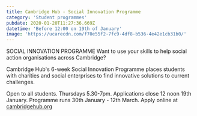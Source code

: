 ```yaml
---
title: Cambridge Hub - Social Innovation Programme
category: 'Student programmes'
pubdate: 2020-01-20T11:27:36.669Z
datetime: 'Before 12:00 on 19th of January'
image: 'https://ucarecdn.com/f70e55f2-7fc9-4df8-b536-4e42e1cb31b0/'
---
```

SOCIAL INNOVATION PROGRAMME
Want to use your skills to help social action organisations across Cambridge?

Cambridge Hub's 6-week Social Innovation Programme places students with charities and social enterprises to find innovative solutions to current challenges. 

Open to all students. Thursdays 5.30-7pm. Applications close 12 noon 19th January. Programme runs 30th January - 12th March. Apply online at
[cambridgehub.org](https://ambridgehub.org)
